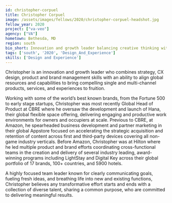 ```yaml
---
id: christopher-corpuel
title: Christopher Corpuel
image: /assets/images/fellows/2020/christopher-corpuel-headshot.jpg
fellow_year: 2020
project: ["va-veo"]
agency: ["VA"]
hometown: Bethesda, MD
region: south
bio_short: Innovation and growth leader balancing creative thinking with pragmatism and achievement-oriented focus to deliver meaningful solutions that make a difference in people’s lives.
tags: ['south', '2020', 'Design_And_Experience']
skills: ['Design and Experience']
---
```


Christopher is an innovation and growth leader who combines strategy, CX design, product and brand management skills with an ability to align global resources and capabilities to bring compelling single and multi-channel products, services, and experiences to fruition.

Working with some of the world’s best known brands, from the Fortune 500 to early stage startups, Christopher was most recently Global Head of Product at CBRE where he oversaw the development and launch of Hana, their global flexible space offering, delivering engaging and productive work environments for owners and occupiers at scale. Previous to CBRE, at Amazon, he spearheaded business development and partner marketing in their global Appstore focused on accelerating the strategic acquisition and retention of content across first and third-party devices covering all non-game industry verticals. Before Amazon, Christopher was at Hilton where he led multiple product and brand efforts coordinating cross-functional teams in the creation and delivery of several industry leading, award-winning programs including LightStay and Digital Key across their global portfolio of 17 brands, 100+ countries, and 5900 hotels.

A highly focused team leader known for clearly communicating goals, fueling fresh ideas, and breathing life into new and existing functions, Christopher believes any transformative effort starts and ends with a collection of diverse talent, sharing a common purpose, who are committed to delivering meaningful results.
